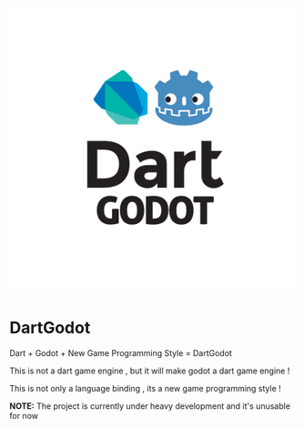 <p align="center">
  <img src="/logo.png" alt="DartGodot logo"/>
</p>

# DartGodot
Dart + Godot + New Game Programming Style = DartGodot

This is not a dart game engine , but it will make godot a dart game engine !

This is not only a language binding , its a new game programming style !

**NOTE:** The project is currently under heavy development and it's unusable for now
